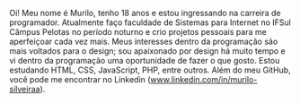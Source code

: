 Oi! Meu nome é Murilo, tenho 18 anos e estou ingressando na carreira de programador. Atualmente faço faculdade de Sistemas para Internet no IFSul Câmpus Pelotas no período noturno e crio projetos pessoais para me aperfeiçoar cada vez mais.
Meus interesses dentro da programação são mais voltados para o design; sou apaixonado por design há muito tempo e vi dentro da programação uma oportunidade de fazer o que gosto.
Estou estudando HTML, CSS, JavaScript, PHP, entre outros.
Além do meu GitHub, você pode me encontrar no Linkedin (www.linkedin.com/in/murilo-silveiraa).
